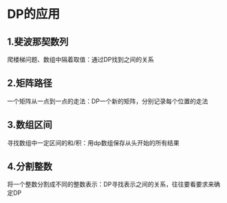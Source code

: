# DP的应用

##  1.斐波那契数列

爬楼梯问题、数组中隔着取值：通过DP找到之间的关系

## 2.矩阵路径

一个矩阵从一点到一点的走法：DP一个新的矩阵，分别记录每个位置的走法

## 3.数组区间

寻找数组中一定区间的和/积：用dp数组保存从头开始的所有结果

## 4.分割整数

将一个整数分割成不同的整数表示：DP寻找表示之间的关系，往往要看要求来确定DP